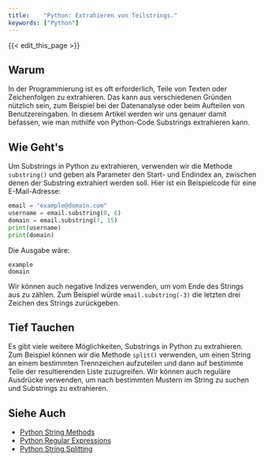 ```yaml
---
title:    "Python: Extrahieren von Teilstrings."
keywords: ["Python"]
---
```


{{< edit_this_page >}}

## Warum

In der Programmierung ist es oft erforderlich, Teile von Texten oder Zeichenfolgen zu extrahieren. Das kann aus verschiedenen Gründen nützlich sein, zum Beispiel bei der Datenanalyse oder beim Aufteilen von Benutzereingaben. In diesem Artikel werden wir uns genauer damit befassen, wie man mithilfe von Python-Code Substrings extrahieren kann.

## Wie Geht's

Um Substrings in Python zu extrahieren, verwenden wir die Methode `substring()` und geben als Parameter den Start- und Endindex an, zwischen denen der Substring extrahiert werden soll. Hier ist ein Beispielcode für eine E-Mail-Adresse:

```Python
email = "example@domain.com"
username = email.substring(0, 6)
domain = email.substring(7, 15)
print(username)
print(domain)
```

Die Ausgabe wäre:

```
example
domain
```

Wir können auch negative Indizes verwenden, um vom Ende des Strings aus zu zählen. Zum Beispiel würde `email.substring(-3)` die letzten drei Zeichen des Strings zurückgeben.

## Tief Tauchen

Es gibt viele weitere Möglichkeiten, Substrings in Python zu extrahieren. Zum Beispiel können wir die Methode `split()` verwenden, um einen String an einem bestimmten Trennzeichen aufzuteilen und dann auf bestimmte Teile der resultierenden Liste zuzugreifen. Wir können auch reguläre Ausdrücke verwenden, um nach bestimmten Mustern im String zu suchen und Substrings zu extrahieren.

## Siehe Auch

- [Python String Methods](https://www.w3schools.com/python/python_strings.asp)
- [Python Regular Expressions](https://www.w3schools.com/python/python_regex.asp)
- [Python String Splitting](https://www.programiz.com/python-programming/methods/string/split)